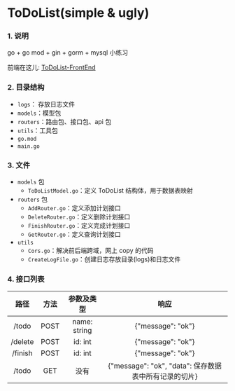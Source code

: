 # ToDoList(simple & ugly)
### 1. 说明
go + go mod + gin + gorm + mysql 小练习

前端在这儿: [ToDoList-FrontEnd](https://github.com/1p1e3/ToDoList-FrontEnd)

### 2. 目录结构
- `logs`： 存放日志文件
- `models`：模型包
- `routers`：路由包、接口包、api 包
- `utils`：工具包
- `go.mod`
- `main.go`


### 3. 文件
- `models` 包
  - `ToDoListModel.go`：定义 ToDoList 结构体，用于数据表映射
- `routers` 包
  - `AddRouter.go`：定义添加计划接口
  - `DeleteRouter.go`：定义删除计划接口
  - `FinishRouter.go`：定义完成计划接口
  - `GetRouter.go`：定义查询计划接口
- `utils`
  - `Cors.go`：解决前后端跨域，网上 copy 的代码
  - `CreateLogFile.go`：创建日志存放目录(logs)和日志文件

### 4. 接口列表
|  路径   |  方法  |    参数及类型     |                      响应                       |
|:-----:|:----:|:------------:|:---------------------------------------------:|
| /todo | POST | name: string |               {"message": "ok"}               |
|/delete| POST |   id: int    |               {"message": "ok"}               |
|/finish| POST |   id: int    |               {"message": "ok"}               |
| /todo | GET  |      没有      |   {"message": "ok", "data": 保存数据表中所有记录的切片}    |
